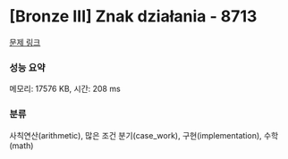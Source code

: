 # [Bronze III] Znak działania - 8713 

[문제 링크](https://www.acmicpc.net/problem/8713) 

### 성능 요약

메모리: 17576 KB, 시간: 208 ms

### 분류

사칙연산(arithmetic), 많은 조건 분기(case_work), 구현(implementation), 수학(math)


